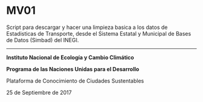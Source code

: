 # MV01

Script para descargar y hacer una limpieza basica a los datos de Estadisticas de Transporte, desde el Sistema Estatal y Municipal de Bases de Datos (Simbad) del INEGI.


----------

**Instituto Nacional de Ecología y Cambio Climático**

**Programa de las Naciones Unidas para el Desarrollo**

Plataforma de Conocimiento de Ciudades Sustentables

25 de Septiembre de 2017


